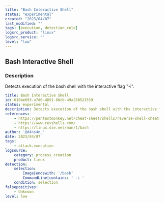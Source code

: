 ```yaml
---
title: "Bash Interactive Shell"
status: "experimental"
created: "2023/04/07"
last_modified: ""
tags: [execution, detection_rule]
logsrc_product: "linux"
logsrc_service: ""
level: "low"
---
```


## Bash Interactive Shell

### Description

Detects execution of the bash shell with the interactive flag "-i".

```yml
title: Bash Interactive Shell
id: 6104e693-a7d6-4891-86cb-49a258523559
status: experimental
description: Detects execution of the bash shell with the interactive flag "-i".
references:
    - https://pentestmonkey.net/cheat-sheet/shells/reverse-shell-cheat-sheet
    - https://www.revshells.com/
    - https://linux.die.net/man/1/bash
author: '@d4ns4n_'
date: 2023/04/07
tags:
    - attack.execution
logsource:
    category: process_creation
    product: linux
detection:
    selection:
        Image|endswith: '/bash'
        CommandLine|contains: ' -i '
    condition: selection
falsepositives:
    - Unknown
level: low

```

